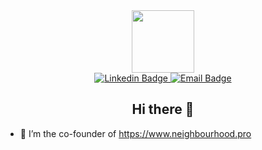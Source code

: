 

<div id="header" align="center">
  <img src="https://media.giphy.com/media/v1.Y2lkPTc5MGI3NjExMmgwdTlxN3E2NTRmeG03Mzlmc2MxbXN3ZzFoYm41MHJ6NHU4dTYybyZlcD12MV9pbnRlcm5hbF9naWZfYnlfaWQmY3Q9Zw/CuuSHzuc0O166MRfjt/giphy.gif" width="100"/>
  <div id="badges">
  <a href="https://www.linkedin.com/in/radu-adrian-c-942627241/">
    <img src="https://img.shields.io/badge/LinkedIn-blue?style=social&logo=linkedin&style=for-the-badge"alt="Linkedin Badge"/>
  </a>
  <a href="mailto:raduadrian.constantin94@gmail.com">
    <img src="https://img.shields.io/badge/Gmail-blue?style=social&logo=gmail&style=for-the-badge" alt="Email Badge"/>
  </a>
</div>
  <h2>Hi there 👋</h2>
</div>



- 🔭 I’m the co-founder of https://www.neighbourhood.pro
